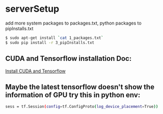 # serverSetup
add more system packages to packages.txt, python packages to pipInstalls.txt
```bash
$ sudo apt-get install `cat 1_packages.txt`
$ sudo pip install -r 3_pipInstalls.txt
```
## CUDA and Tensorflow installation Doc:
[Install CUDA and Tensorflow](https://github.com/donnydcy/serverSetup/blob/master/InstallingCUDA8Tensorflow1_0inUbuntu16_04.md)

## Maybe the latest tensorflow doesn't show the information of GPU try this in python env:
```sh
sess = tf.Session(config=tf.ConfigProto(log_device_placement=True))
```
